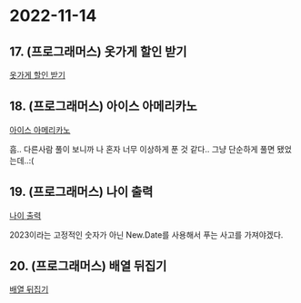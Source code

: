 # 2022-11-14

## 17. (프로그래머스) 옷가게 할인 받기

[옷가게 할인 받기](https://school.programmers.co.kr/learn/courses/30/lessons/120818#qna)

## 18. (프로그래머스) 아이스 아메리카노

[아이스 아메리카노](https://school.programmers.co.kr/learn/courses/30/lessons/120819#)

흠.. 다른사람 풀이 보니까 나 혼자 너무 이상하게 푼 것 같다.. 그냥 단순하게 풀면 됐었는데..:(

## 19. (프로그래머스) 나이 출력

[나이 출력](https://school.programmers.co.kr/learn/courses/30/lessons/120820)

2023이라는 고정적인 숫자가 아닌 New.Date를 사용해서 푸는 사고를 가져야겠다.

## 20. (프로그래머스) 배열 뒤집기

[배열 뒤집기](https://school.programmers.co.kr/learn/courses/30/lessons/120821)

